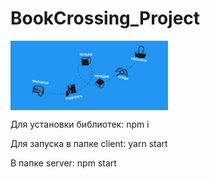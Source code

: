 # BookCrossing_Project

 <img align="center" alt="jpg" src="https://github.com/Liubaroid/BookCrossing_Project/blob/main/client/public/concept.jpg?raw=true" width="50%" height="50%" />

Для установки библиотек:
npm i

Для запуска в папке client:
yarn start

В папке server:
npm start
